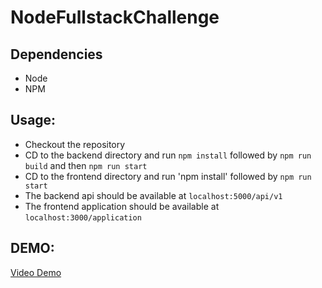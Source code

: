 # NodeFullstackChallenge

## Dependencies
- Node
- NPM

## Usage:
- Checkout the repository
- CD to the backend directory and run `npm install` followed by `npm run build` and then `npm run start`
- CD to the frontend directory and run 'npm install' followed by `npm run start`
- The backend api should be available at `localhost:5000/api/v1`
- The frontend application should be available at `localhost:3000/application`

## DEMO:
[Video Demo]([https://duckduckgo.com](https://www.youtube.com/watch?v=aGyvDUow5nE))
